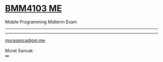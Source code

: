 # <a href="" target="_blank">BMM4103 ME</a>
Mobile Programming Midterm Exam
<hr>

<hr>
<a href="mailto:murasanca@pm.me" target="_blank">murasanca@pm.me</a>
<br><br>
Murat Sancak
<br>
∞
